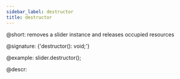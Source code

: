 ```yaml
---
sidebar_label: destructor
title: destructor
---          
```


@short: removes a slider instance and releases occupied resources

@signature: {'destructor(): void;'}

@example:
slider.destructor();

@descr:
